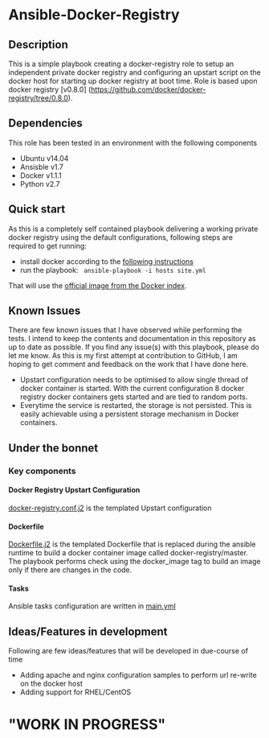# Ansible-Docker-Registry
## Description
This is a simple playbook creating a docker-registry role to setup an independent private docker registry and configuring an upstart script on the docker host for starting up docker registry at boot time. 
Role is based upon docker registry [v0.8.0] (https://github.com/docker/docker-registry/tree/0.8.0). 

## Dependencies
This role has been tested in an environment with the following components
 * Ubuntu v14.04
 * Ansisble v1.7
 * Docker v1.1.1
 * Python v2.7

## Quick start
As this is a completely self contained playbook delivering a working private docker registry using the default configurations,
following steps are required to get running:
*  install docker according to the [following instructions](http://docs.docker.io/installation/#installation)
*  run the playbook: ` ansible-playbook -i hosts site.yml`
  
That will use the
[official image from the Docker index](https://index.docker.io/_/registry/).

## Known Issues
There are few known issues that I have observed while performing the tests. I intend to keep the contents and documentation in this repository as up to date as possible. If you find any issue(s) with this playbook, please do let me know. As this is my first attempt at contribution to GitHub, I am hoping to get comment and feedback on the work that I have done here.

 * Upstart configuration needs to be optimised to allow single thread of docker container is started. With the current configuration 8 docker registry docker containers gets started and are tied to random ports.
 * Everytime the service is restarted, the storage is not persisted. This is easily achievable using a persistent storage mechanism in Docker containers. 

## Under the bonnet
### Key components
#### Docker Registry Upstart Configuration
[docker-registry.conf.j2](roles/docker-registry/templates/docker-registry.conf.j2) is the templated Upstart configuration

#### Dockerfile
[Dockerfile.j2](roles/docker-registry/templates/Dockerfile.j2) is the templated Dockerfile that is replaced during the ansible runtime to build a docker container image called docker-registry/master. The playbook performs check using the docker_image tag to build an image only if there are changes in the code.

#### Tasks
Ansible tasks configuration are written in [main.yml](roles/docker-registry/tasks/main.yml)


## Ideas/Features in development
Following are few ideas/features that will be developed in due-course of time
 * Adding apache and nginx configuration samples to perform url re-write on the docker host
 * Adding support for RHEL/CentOS

"WORK IN PROGRESS"
===============
